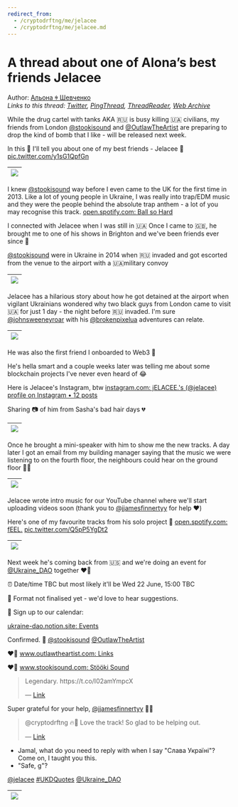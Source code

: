 ```yaml
---
redirect_from:
  - /cryptodrftng/me/jelacee
  - /cryptodrftng/me/jelacee.md
---
```

# A thread about one of Alona’s best friends Jelacee

Author: [Альона ꑭ Шевченко](https://twitter.com/cryptodrftng)  
*Links to this thread: [Twitter](https://twitter.com/cryptodrftng/status/1538595430958759937), [PingThread](https://pingthread.com/thread/1538595430958759937), [ThreadReader](https://threadreaderapp.com/thread/1538595430958759937.html), [Web Archive](https://web.archive.org/web/*/https://twitter.com/cryptodrftng/status/1538595430958759937)*

While the drug cartel with tanks AKA 🇷🇺 is busy killing 🇺🇦 civilians, my friends from London [@stookisound](https://twitter.com/stookisound) and [@OutlawTheArtist](https://twitter.com/OutlawTheArtist) are preparing to drop the kind of bomb that I like - will be released next week.

In this 🧵 I'll tell you about one of my best friends - Jelacee 💚 [pic.twitter.com/y1sG1QpfGn](https://twitter.com/cryptodrftng/status/1538595430958759937/video/1)

| [![](/media/1548808938090528771/7_1538595392434085889/preview.jpg)](/media/1548808938090528771/7_1538595392434085889/n9Aaa5AZ3cp23A2_.mp4) |
| :-: |

I knew [@stookisound](https://twitter.com/stookisound) way before I even came to the UK for the first time in 2013. Like a lot of young people in Ukraine, I was really into trap/EDM music and they were the people behind the absolute trap anthem - a lot of you may recognise this track.
[open.spotify.com: Ball so Hard](https://open.spotify.com/track/2Ey4ub4XHxBYAkOsBXI6gk)

I connected with Jelacee when I was still in 🇺🇦
Once I came to 🇬🇧, he brought me to one of his shows in Brighton and we've been friends ever since 💚 

[@stookisound](https://twitter.com/stookisound) were in Ukraine in 2014 when 🇷🇺 invaded and got escorted from the venue to the airport with a 🇺🇦military convoy

| [![](/media/1548808938090528771/3_1538599619256532992.jpg)](/media/1548808938090528771/3_1538599619256532992.jpg) |
| :-: |

Jelacee has a hilarious story about how he got detained at the airport when vigilant Ukrainians wondered  why two black guys from London came to visit 🇺🇦 for just 1 day - the night before 🇷🇺 invaded. I'm sure [@johnsweeneyroar](https://twitter.com/johnsweeneyroar) with his [@brokenpixelua](https://twitter.com/brokenpixelua) adventures can relate.

| [![](/media/1548808938090528771/3_1538601687920918528.jpg)](/media/1548808938090528771/3_1538601687920918528.jpg) |
| :-: |

He was also the first friend I onboarded to Web3 🌱

He's hella smart and a couple weeks later was telling me about some blockchain projects I've never even heard of 😂

Here is Jelacee's Instagram, btw [instagram.com: jELACEE.'s (@jelacee) profile on Instagram • 12 posts](https://instagram.com/jelacee) 

Sharing  📷 of him from Sasha's bad hair days 💔

| [![](/media/1548808938090528771/3_1538604380404039682.jpg)](/media/1548808938090528771/3_1538604380404039682.jpg) |
| :-: |

Once he brought a mini-speaker with him to show me the new tracks. A day later I got an email from my building manager saying that the music we were listening to on the fourth floor, the neighbours could hear on the ground floor 🤣🤣

| [![](/media/1548808938090528771/3_1538608130967457795.jpg)](/media/1548808938090528771/3_1538608130967457795.jpg) |
| :-: |

Jelacee wrote intro music for our YouTube channel where we'll start uploading videos soon (thank you to [@jjamesfinnertyy](https://twitter.com/jjamesfinnertyy) for help ❤️) 

Here's one of my favourite tracks from his solo project 💚 [open.spotify.com: fEEL.](https://open.spotify.com/track/6L7UUYPv4OSTKOhIgqoB2v) [pic.twitter.com/Q5pP5YgDt2](https://twitter.com/cryptodrftng/status/1538609905317335042/video/1)

| [![](/media/1548808938090528771/7_1538609867530838016/preview.jpg)](/media/1548808938090528771/7_1538609867530838016/T_7FmK3CRXXzXZSA.mp4) |
| :-: |

Next week he's coming back from 🇺🇸 and we're doing an event for [@Ukraine_DAO](https://twitter.com/Ukraine_DAO) together  ❤️‍🔥

⏰ Date/time TBC but most likely it'll be Wed 22 June, 15:00 TBC

💚 Format not finalised yet - we'd love to hear suggestions.

📆 Sign up to our calendar: 

[ukraine-dao.notion.site: Events](https://ukraine-dao.notion.site/Events-8fec74a9185345a1ab46c8f21d8d47af)

Confirmed.  💚 [@stookisound](https://twitter.com/stookisound) [@OutlawTheArtist](https://twitter.com/OutlawTheArtist) 

❤️‍🔥 [www.outlawtheartist.com: Links](https://www.outlawtheartist.com/links)

❤️‍🔥 [www.stookisound.com: Stööki Sound](https://www.stookisound.com/)

<blockquote class="twitter-tweet">
    <p lang="en" dir="ltr">
    Legendary. https://t.co/I02amYmpcX<br />
    </p>
    &mdash; <a href="https://twitter.com/OutlawTheArtist/status/1538597917233225734">Link</a>
</blockquote>

Super grateful for your help, [@jjamesfinnertyy](https://twitter.com/jjamesfinnertyy) 💙💛

<blockquote class="twitter-tweet">
    <p lang="en" dir="ltr">
    @cryptodrftng 🔥🫶 Love the track! So glad to be helping out.<br />
    </p>
    &mdash; <a href="https://twitter.com/jjamesfinnertyy/status/1538630720947617793">Link</a>
</blockquote>

- Jamal, what do you need to reply with when I say "Слава Україні"? Come on, I taught you this.
- "Safe, g"?

[@jelacee](https://twitter.com/jelacee) [#UKDQuotes](https://twitter.com/hashtag/UKDQuotes) [@Ukraine_DAO](https://twitter.com/Ukraine_DAO)

| [![](/media/1548808938090528771/3_1548808930905694211.jpg)](/media/1548808938090528771/3_1548808930905694211.jpg) |
| :-: |
